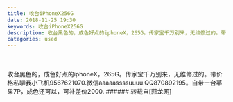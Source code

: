 ```yaml
---
title: 收台iPhoneX256G
date: 2018-11-25 19:30
keywords: 收台iPhoneX256G
description: 收台黑色的，成色好点的iphoneX，265G。传家宝千万别来，无维修过的。带价格私聊我小飞机9567621070.微信aaaaassssuuuu.QQ870892195。自带一台苹果7P，成色还可以，可补差价2000.
categories: used
---
```

<td class="t_f" id="postmessage_2352530">

<br/>
<br/>
收台黑色的，成色好点的iphoneX，265G。传家宝千万别来，无维修过的。带价格私聊我小飞机9567621070.微信aaaaassssuuuu.QQ870892195。自带一台苹果7P，成色还可以，可补差价2000.</td>
###### 转载自[菲龙网]